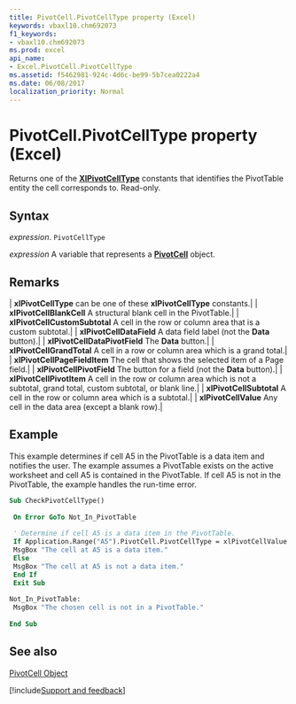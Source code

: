 ```yaml
---
title: PivotCell.PivotCellType property (Excel)
keywords: vbaxl10.chm692073
f1_keywords:
- vbaxl10.chm692073
ms.prod: excel
api_name:
- Excel.PivotCell.PivotCellType
ms.assetid: f5462981-924c-4d6c-be99-5b7cea0222a4
ms.date: 06/08/2017
localization_priority: Normal
---
```



# PivotCell.PivotCellType property (Excel)

Returns one of the  **[XlPivotCellType](Excel.XlPivotCellType.md)** constants that identifies the PivotTable entity the cell corresponds to. Read-only.


## Syntax

_expression_. `PivotCellType`

_expression_ A variable that represents a **[PivotCell](Excel.PivotCell.md)** object.


## Remarks





| **xlPivotCellType** can be one of these **xlPivotCellType** constants.|
| **xlPivotCellBlankCell** A structural blank cell in the PivotTable.|
| **xlPivotCellCustomSubtotal** A cell in the row or column area that is a custom subtotal.|
| **xlPivotCellDataField** A data field label (not the **Data** button).|
| **xlPivotCellDataPivotField** The **Data** button.|
| **xlPivotCellGrandTotal** A cell in a row or column area which is a grand total.|
| **xlPivotCellPageFieldItem** The cell that shows the selected item of a Page field.|
| **xlPivotCellPivotField** The button for a field (not the **Data** button).|
| **xlPivotCellPivotItem** A cell in the row or column area which is not a subtotal, grand total, custom subtotal, or blank line.|
| **xlPivotCellSubtotal** A cell in the row or column area which is a subtotal.|
| **xlPivotCellValue** Any cell in the data area (except a blank row).|

## Example

This example determines if cell A5 in the PivotTable is a data item and notifies the user. The example assumes a PivotTable exists on the active worksheet and cell A5 is contained in the PivotTable. If cell A5 is not in the PivotTable, the example handles the run-time error.


```vb
Sub CheckPivotCellType() 
 
 On Error GoTo Not_In_PivotTable 
 
 ' Determine if cell A5 is a data item in the PivotTable. 
 If Application.Range("A5").PivotCell.PivotCellType = xlPivotCellValue Then 
 MsgBox "The cell at A5 is a data item." 
 Else 
 MsgBox "The cell at A5 is not a data item." 
 End If 
 Exit Sub 
 
Not_In_PivotTable: 
 MsgBox "The chosen cell is not in a PivotTable." 
 
End Sub
```


## See also


[PivotCell Object](Excel.PivotCell.md)

[!include[Support and feedback](~/includes/feedback-boilerplate.md)]